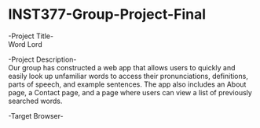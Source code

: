# INST377-Group-Project-Final

-Project Title-
<br>
Word Lord

-Project Description-
<br>
Our group has constructed a web app that allows users to quickly and easily look up unfamiliar words to access their pronunciations, definitions, parts of speech, and example sentences. The app also includes an About page, a Contact page, and a page where users can view a list of previously searched words.

-Target Browser-

